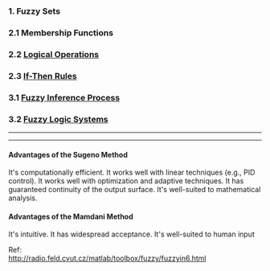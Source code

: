 ### 1. Fuzzy Sets
### 2.1 Membership Functions
### 2.2 [Logical Operations](Doc/Logical%20Operations.md)
### 2.3 [If-Then Rules](Doc/If-Then%20Rules.md)
### 3.1 [Fuzzy Inference Process](Doc/Fuzzy%20Inference%20Process.md)
### 3.2 [Fuzzy Logic Systems](Doc/Fuzzy%20Inference%20Systems.md)

--------------------------------------------------------------------------------------------------------






--------------------------------------------------------------------------------------------------------
#### Advantages of the Sugeno Method
It's computationally efficient.
It works well with linear techniques (e.g., PID control).
It works well with optimization and adaptive techniques.
It has guaranteed continuity of the output surface.
It's well-suited to mathematical analysis.
#### Advantages of the Mamdani Method
It's intuitive.
It has widespread acceptance.
It's well-suited to human input


Ref:     
http://radio.feld.cvut.cz/matlab/toolbox/fuzzy/fuzzyin6.html
